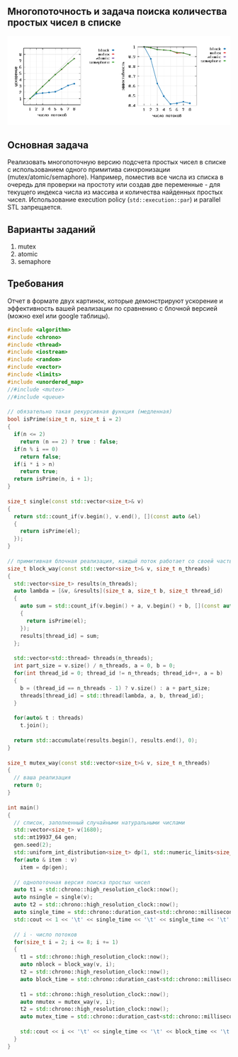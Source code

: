 ## Многопоточность и задача поиска количества простых чисел в списке

<img src="https://github.com/poluyan/saod3kEx/blob/main/bl.png" width="1000" />

## Основная задача

Реализовать многопоточную версию подсчета простых чисел в списке с использованием одного примитива синхронизации (mutex/atomic/semaphore). Например, поместив все числа из списка в очередь для проверки на простоту или создав две переменные - для текущего индекса числа из массива и количества найденных простых чисел. Использование execution policy (`std::execution::par`) и parallel STL запрещается.

## Варианты заданий

1. mutex
2. atomic
3. semaphore

## Требования

Отчет в формате двух картинок, которые демонстрируют ускорение и эффективность вашей реализации по сравнению с блочной версией (можно exel или google таблицы).

```cpp
#include <algorithm>
#include <chrono>
#include <thread>
#include <iostream>
#include <random>
#include <vector>
#include <limits>
#include <unordered_map>
//#include <mutex>
//#include <queue>

// обязательно такая рекурсивная функция (медленная)
bool isPrime(size_t n, size_t i = 2)
{
  if(n <= 2)
    return (n == 2) ? true : false;
  if(n % i == 0)
    return false;
  if(i * i > n)
    return true;
  return isPrime(n, i + 1);
}

size_t single(const std::vector<size_t>& v)
{
  return std::count_if(v.begin(), v.end(), [](const auto &el)
  {
    return isPrime(el);
  });
}

// примитивная блочная реализация, каждый поток работает со своей частью списка
size_t block_way(const std::vector<size_t>& v, size_t n_threads)
{
  std::vector<size_t> results(n_threads);
  auto lambda = [&v, &results](size_t a, size_t b, size_t thread_id)
  {
    auto sum = std::count_if(v.begin() + a, v.begin() + b, [](const auto &el)
    {
      return isPrime(el);
    });
    results[thread_id] = sum;
  };

  std::vector<std::thread> threads(n_threads);
  int part_size = v.size() / n_threads, a = 0, b = 0;
  for(int thread_id = 0; thread_id != n_threads; thread_id++, a = b)
  {
    b = (thread_id == n_threads - 1) ? v.size() : a + part_size;
    threads[thread_id] = std::thread(lambda, a, b, thread_id);
  }

  for(auto& t : threads)
    t.join();

  return std::accumulate(results.begin(), results.end(), 0);
}

size_t mutex_way(const std::vector<size_t>& v, size_t n_threads)
{
  // ваша реализация
  return 0;
}

int main()
{
  // список, заполненный случайными натуральными числами
  std::vector<size_t> v(1680);
  std::mt19937_64 gen;
  gen.seed(2);
  std::uniform_int_distribution<size_t> dp(1, std::numeric_limits<size_t>::max()/20);
  for(auto & item : v)
    item = dp(gen);

  // однопоточная версия поиска простых чисел
  auto t1 = std::chrono::high_resolution_clock::now();
  auto nsingle = single(v);
  auto t2 = std::chrono::high_resolution_clock::now();
  auto single_time = std::chrono::duration_cast<std::chrono::milliseconds>(t2 - t1).count();
  std::cout << 1 << '\t' << single_time << '\t' << single_time << '\t' << single_time << std::endl;

  // i - число потоков
  for(size_t i = 2; i <= 8; i += 1)
  {
    t1 = std::chrono::high_resolution_clock::now();
    auto nblock = block_way(v, i);
    t2 = std::chrono::high_resolution_clock::now();
    auto block_time = std::chrono::duration_cast<std::chrono::milliseconds>(t2 - t1).count();

    t1 = std::chrono::high_resolution_clock::now();
    auto nmutex = mutex_way(v, i);
    t2 = std::chrono::high_resolution_clock::now();
    auto mutex_time = std::chrono::duration_cast<std::chrono::milliseconds>(t2 - t1).count();

    std::cout << i << '\t' << single_time << '\t' << block_time << '\t' << mutex_time << '\t' << nsingle << '\t' << nblock << '\t' << nmutex << std::endl;
  }
}
```
